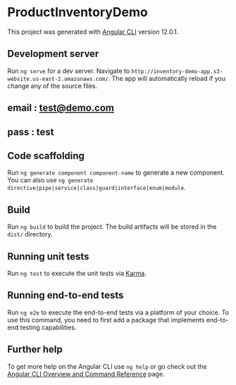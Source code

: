 # ProductInventoryDemo

This project was generated with [Angular CLI](https://github.com/angular/angular-cli) version 12.0.1.



## Development server

Run `ng serve` for a dev server. Navigate to `http://inventory-demo-app.s3-website.us-east-2.amazonaws.com/`. The app will automatically reload if you change any of the source files.
## email : test@demo.com
## pass : test

## Code scaffolding

Run `ng generate component component-name` to generate a new component. You can also use `ng generate directive|pipe|service|class|guard|interface|enum|module`.

## Build

Run `ng build` to build the project. The build artifacts will be stored in the `dist/` directory.

## Running unit tests

Run `ng test` to execute the unit tests via [Karma](https://karma-runner.github.io).

## Running end-to-end tests

Run `ng e2e` to execute the end-to-end tests via a platform of your choice. To use this command, you need to first add a package that implements end-to-end testing capabilities.

## Further help

To get more help on the Angular CLI use `ng help` or go check out the [Angular CLI Overview and Command Reference](https://angular.io/cli) page.
